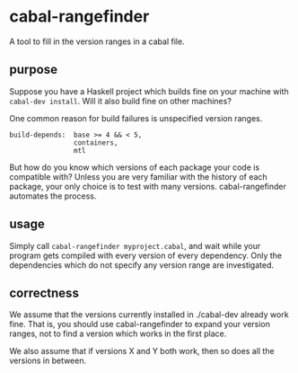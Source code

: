 cabal-rangefinder
=================

A tool to fill in the version ranges in a cabal file.


purpose
-------

Suppose you have a Haskell project which builds fine on your machine with `cabal-dev install`. Will it also build fine on other machines?

One common reason for build failures is unspecified version ranges.

    build-depends:  base >= 4 && < 5,
                    containers,
                    mtl

But how do you know which versions of each package your code is compatible with? Unless you are very familiar with the history of each package, your only choice is to test with many versions. cabal-rangefinder automates the process.

usage
-----

Simply call `cabal-rangefinder myproject.cabal`, and wait while your program gets compiled with every version of every dependency. Only the dependencies which do not specify any version range are investigated.

correctness
-----------

We assume that the versions currently installed in ./cabal-dev already work fine. That is, you should use cabal-rangefinder to expand your version ranges, not to find a version which works in the first place.

We also assume that if versions X and Y both work, then so does all the versions in between.
